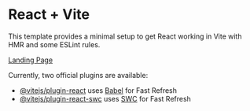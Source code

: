 # React + Vite

This template provides a minimal setup to get React working in Vite with HMR and some ESLint rules.

[Landing Page](https://www.landingfolio.com/inspiration/post/fabra)

Currently, two official plugins are available:

- [@vitejs/plugin-react](https://github.com/vitejs/vite-plugin-react/blob/main/packages/plugin-react/README.md) uses [Babel](https://babeljs.io/) for Fast Refresh
- [@vitejs/plugin-react-swc](https://github.com/vitejs/vite-plugin-react-swc) uses [SWC](https://swc.rs/) for Fast Refresh
